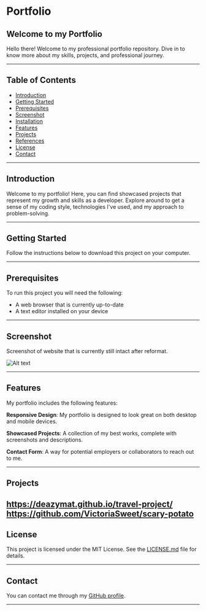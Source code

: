 # Portfolio

## Welcome to my Portfolio

Hello there! Welcome to my professional portfolio repository. Dive in to know more about my skills, projects, and professional journey.

---

## Table of Contents

- [Introduction](#introduction)
- [Getting Started](#getting-started)
- [Prerequisites](#prerequisites)
- [Screenshot](#screenshot)
- [Installation](#installation)
- [Features](#features)
- [Projects](#projects)
- [References](#references)
- [License](#license)
- [Contact](#contact)

---

## Introduction

Welcome to my portfolio! Here, you can find showcased projects that represent my growth and skills as a developer. Explore around to get a sense of my coding style, technologies I've used, and my approach to problem-solving.

---

## Getting Started

Follow the instructions below to download this project on your computer.

---

## Prerequisites

To run this project you will need the following:

- A web browser that is currently up-to-date
- A text editor installed on your device

---

## Screenshot

Screenshot of website that is currently still intact after reformat.

![Alt text](/Portfolio/Portfolio/Assets/pictures/screencapture-127-0-0-1-5501-Portfolio-Portfolio-index-html-2023-08-21-17_52_49.png)

---

## Features

My portfolio includes the following features:

**Responsive Design**:
My portfolio is designed to look great on both desktop and mobile devices.

**Showcased Projects**:
A collection of my best works, complete with screenshots and descriptions.

**Contact Form**:
A way for potential employers or collaborators to reach out to me.

---

## Projects

https://deazymat.github.io/travel-project/
https://github.com/VictoriaSweet/scary-potato
---


## License

This project is licensed under the MIT License. See the [LICENSE.md](LICENSE.md) file for details.

---

## Contact

You can contact me through my [GitHub profile](https://github.com/Deazymat/Portfolio).

---
